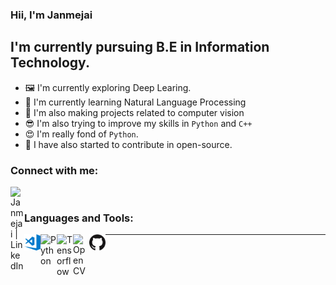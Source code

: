 ### Hii, I'm Janmejai

## I'm currently pursuing B.E in Information Technology.

- 🖼 I'm currently exploring Deep Learing.
- 🎈 I'm currently learning Natural Language Processing
- 🤖 I'm also making projects related to computer vision
- 😎 I'm also trying to improve my skills in `Python` and `C++`
- 😍 I'm really fond of `Python`.
- 🙌 I have also started to contribute in open-source.

### Connect with me:

[<img align="left" alt="Janmejai | LinkedIn" width="22px" src="https://cdn.jsdelivr.net/npm/simple-icons@v3/icons/linkedin.svg" />][linkedin]

<br />

### Languages and Tools:

[<img align="left" alt="Visual Studio Code" width="26px" src="https://raw.githubusercontent.com/github/explore/80688e429a7d4ef2fca1e82350fe8e3517d3494d/topics/visual-studio-code/visual-studio-code.png" />][vscode]
[<img align="left" alt="Python" width="26px" src="https://png2.cleanpng.com/sh/40dbbb109e8655b242dc5c9d1f05e869/L0KzQYm3U8IxN6J9iZH0aYP2gLBuTfFvb51qReZueISwg8r0gv9tNZN3edDtLXB3eLb5TgB6fJl0hp8AYXKzc4GCgslmaWJmT5C8Mki5SYOAVcE2OmI6S6U5OEO5RIqBTwBvbz==/kisspng-angle-text-symbol-brand-other-python-5ab0c09b9ea1a7.3286927515215330836498.png" />][python]
[<img align="left" alt="Tensorflow" width="26px" src="https://png2.cleanpng.com/sh/1a36e3eec9f69decad8bd85d987fcfac/L0KzQYm3VMA5N5N3iZH0aYP2gLBuTgRmdqR0ith1b4ewdLbskL1tbZJ3htt3Zz3udcPok71uaZRtgdDuLXzoccP1if5oNZRmReZxdX3lhLLqi702aZQAeasBM3W1RYnqUr40P2Q7S6s8OUG4QoS4VsU2O2oASqk6LoDxd1==/kisspng-tensorflow-deep-learning-keras-machine-learning-ca-thumbtack-5ac9a963e258c2.3736393915231655399271.png"/>][tensorflow]

[<img align="left" alt="OpenCV" width="26px" src="https://png2.cleanpng.com/sh/7e1c8d290faf275f6239150d3ebab9f9/L0KzQYm3WMExN6Z7R91yc4Pzfri0jCBmdpR7RdU2cIn3eLF1TfNwdaF6jNd7LYbsg7r2jr1tcZN3eeRELXfzhX70jBR2dJYyfAJALXHmc7bzhgJifJZpRdV4bYD4hLb5TgZqe5p0hp94cHXxPYbpVvRnQWZqTaIBMUK3Poe9U8Y2PGgASac8M0m2Q4q4WMMzQWMziNDw/kisspng-opencv-c-python-computer-vision-library-gpu-module-gpu-accelerated-computer-vision-open-5b6df95e506124.6636547915339339183292.png" />][opencv]

[<img align="left" alt="GitHub" width="26px" src="https://raw.githubusercontent.com/github/explore/78df643247d429f6cc873026c0622819ad797942/topics/github/github.png" />][github]

---
[linkedin]: https://www.linkedin.com/in/janmejai-singh-minhas/
[vscode]: https://code.visualstudio.com/
[python]: https://www.python.org/
[tensorflow]: https://www.tensorflow.org/
[opencv]: https://opencv.org/
[github]: https://github.com/
